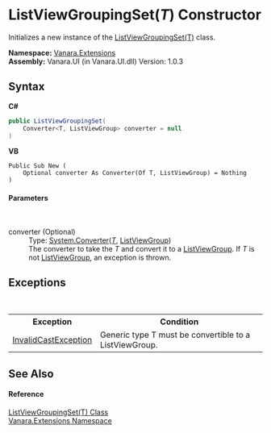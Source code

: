 # ListViewGroupingSet(*T*) Constructor 
 

Initializes a new instance of the <a href="f08a434a-a44c-1218-547d-2110fa2ce316">ListViewGroupingSet(T)</a> class.

**Namespace:**&nbsp;<a href="9abe54ff-18ce-e333-beed-30e855655381">Vanara.Extensions</a><br />**Assembly:**&nbsp;Vanara.UI (in Vanara.UI.dll) Version: 1.0.3

## Syntax

**C#**<br />
``` C#
public ListViewGroupingSet(
	Converter<T, ListViewGroup> converter = null
)
```

**VB**<br />
``` VB
Public Sub New ( 
	Optional converter As Converter(Of T, ListViewGroup) = Nothing
)
```


#### Parameters
&nbsp;<dl><dt>converter (Optional)</dt><dd>Type: <a href="http://msdn2.microsoft.com/en-us/library/kt456a2y" target="_blank">System.Converter</a>(<a href="f08a434a-a44c-1218-547d-2110fa2ce316">*T*</a>, <a href="http://msdn2.microsoft.com/en-us/library/916092y2" target="_blank">ListViewGroup</a>)<br />The converter to take the *T* and convert it to a <a href="http://msdn2.microsoft.com/en-us/library/916092y2" target="_blank">ListViewGroup</a>. If *T* is not <a href="http://msdn2.microsoft.com/en-us/library/916092y2" target="_blank">ListViewGroup</a>, an exception is thrown.</dd></dl>

## Exceptions
&nbsp;<table><tr><th>Exception</th><th>Condition</th></tr><tr><td><a href="http://msdn2.microsoft.com/en-us/library/03tbzscz" target="_blank">InvalidCastException</a></td><td>Generic type T must be convertible to a ListViewGroup.</td></tr></table>

## See Also


#### Reference
<a href="f08a434a-a44c-1218-547d-2110fa2ce316">ListViewGroupingSet(T) Class</a><br /><a href="9abe54ff-18ce-e333-beed-30e855655381">Vanara.Extensions Namespace</a><br />